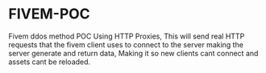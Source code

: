 # FIVEM-POC
Fivem ddos method POC
Using HTTP Proxies, This will send real HTTP requests that the fivem client uses to connect to the server making the server generate and return data, Making it so new clients cant connect and assets cant be reloaded.
